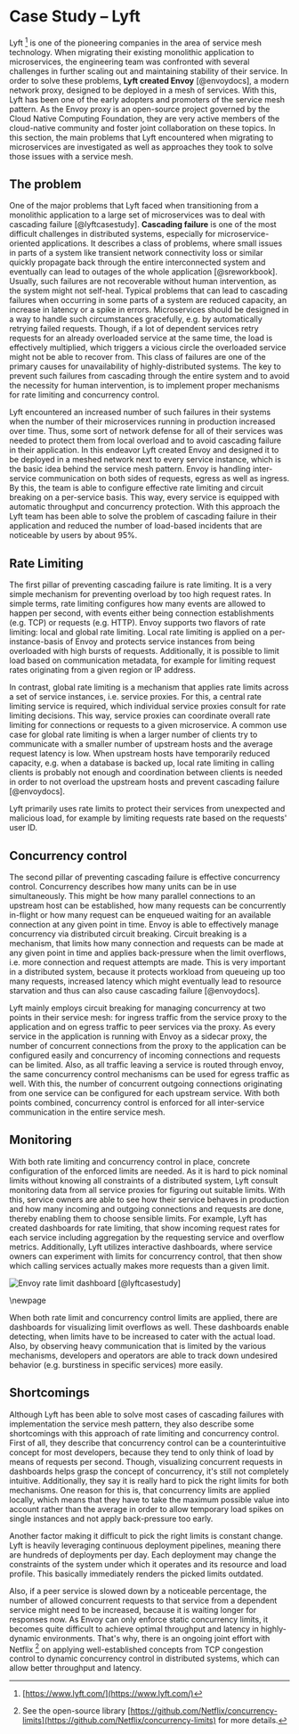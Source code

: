 # Case Study – Lyft

Lyft [^lyftcom] is one of the pioneering companies in the area of service mesh technology. When migrating their existing monolithic application to microservices, the engineering team was confronted with several challenges in further scaling out and maintaining stability of their service. In order to solve these problems, **Lyft created Envoy** [@envoydocs], a modern network proxy, designed to be deployed in a mesh of services.
With this, Lyft has been one of the early adopters and promoters of the service mesh pattern. As the Envoy proxy is an open-source project governed by the Cloud Native Computing Foundation, they are very active members of the cloud-native community and foster joint collaboration on these topics.
In this section, the main problems that Lyft encountered when migrating to microservices are investigated as well as approaches they took to solve those issues with a service mesh.

[^lyftcom]: [https://www.lyft.com/](https://www.lyft.com/)

## The problem

One of the major problems that Lyft faced when transitioning from a monolithic application to a large set of microservices was to deal with cascading failure [@lyftcasestudy]. **Cascading failure** is one of the most difficult challenges in distributed systems, especially for microservice-oriented applications. It describes a class of problems, where small issues in parts of a system like transient network connectivity loss or similar quickly propagate back through the entire interconnected system and eventually can lead to outages of the whole application [@sreworkbook]. Usually, such failures are not recoverable without human intervention, as the system might not self-heal.
Typical problems that can lead to cascading failures when occurring in some parts of a system are reduced capacity, an increase in latency or a spike in errors. Microservices should be designed in a way to handle such circumstances gracefully, e.g. by automatically retrying failed requests.
Though, if a lot of dependent services retry requests for an already overloaded service at the same time, the load is effectively multiplied, which triggers a vicious circle the overloaded service might not be able to recover from.
This class of failures are one of the primary causes for unavailability of highly-distributed systems. The key to prevent such failures from cascading through the entire system and to avoid the necessity for human intervention, is to implement proper mechanisms for rate limiting and concurrency control.

Lyft encountered an increased number of such failures in their systems when the number of their microservices running in production increased over time. Thus, some sort of network defense for all of their services was needed to protect them from local overload and to avoid cascading failure in their application. In this endeavor Lyft created Envoy and designed it to be deployed in a meshed network next to every service instance, which is the basic idea behind the service mesh pattern.
Envoy is handling inter-service communication on both sides of requests, egress as well as ingress. By this, the team is able to configure effective rate limiting and circuit breaking on a per-service basis. This way, every service is equipped with automatic throughput and concurrency protection. With this approach the Lyft team has been able to solve the problem of cascading failure in their application and reduced the number of load-based incidents that are noticeable by users by about 95%.

## Rate Limiting

The first pillar of preventing cascading failure is rate limiting. It is a very simple mechanism for preventing overload by too high request rates. In simple terms, rate limiting configures how many events are allowed to happen per second, with events either being connection establishments (e.g. TCP) or requests (e.g. HTTP). Envoy supports two flavors of rate limiting: local and global rate limiting. Local rate limiting is applied on a per-instance-basis of Envoy and protects service instances from being overloaded with high bursts of requests. Additionally, it is possible to limit load based on communication metadata, for example for limiting request rates originating from a given region or IP address.

In contrast, global rate limiting is a mechanism that applies rate limits across a set of service instances, i.e. service proxies. For this, a central rate limiting service is required, which individual service proxies consult for rate limiting decisions. This way, service proxies can coordinate overall rate limiting for connections or requests to a given microservice.
A common use case for global rate limiting is when a larger number of clients try to communicate with a smaller number of upstream hosts and the average request latency is low. When upstream hosts have temporarily reduced capacity, e.g. when a database is backed up, local rate limiting in calling clients is probably not enough and coordination between clients is needed in order to not overload the upstream hosts and prevent cascading failure [@envoydocs].

Lyft primarily uses rate limits to protect their services from unexpected and malicious load, for example by limiting requests rate based on the requests' user ID.

## Concurrency control

The second pillar of preventing cascading failure is effective concurrency control. Concurrency describes how many units can be in use simultaneously. This might be how many parallel connections to an upstream host can be established, how many requests can be concurrently in-flight or how many request can be enqueued waiting for an available connection at any given point in time.
Envoy is able to effectively manage concurrency via distributed circuit breaking. Circuit breaking is a mechanism, that limits how many connection and requests can be made at any given point in time and applies back-pressure when the limit overflows, i.e. more connection and request attempts are made. This is very important in a distributed system, because it protects workload from queueing up too many requests, increased latency which might eventually lead to resource starvation and thus can also cause cascading failure [@envoydocs].

Lyft mainly employs circuit breaking for managing concurrency at two points in their service mesh: for ingress traffic from the service proxy to the application and on egress traffic to peer services via the proxy. As every service in the application is running with Envoy as a sidecar proxy, the number of concurrent connections from the proxy to the application can be configured easily and concurrency of incoming connections and requests can be limited. Also, as all traffic leaving a service is routed through envoy, the same concurrency control mechanisms can be used for egress traffic as well. With this, the number of concurrent outgoing connections originating from one service can be configured for each upstream service. With both points combined, concurrency control is enforced for all inter-service communication in the entire service mesh.

## Monitoring

With both rate limiting and concurrency control in place, concrete configuration of the enforced limits are needed. As it is hard to pick nominal limits without knowing all constraints of a distributed system, Lyft consult monitoring data from all service proxies for figuring out suitable limits. With this, service owners are able to see how their service behaves in production and how many incoming and outgoing connections and requests are done, thereby enabling them to choose sensible limits. For example, Lyft has created dashboards for rate limiting, that show incoming request rates for each service including aggregation by the requesting service and overflow metrics. Additionally, Lyft utilizes interactive dashboards, where service owners can experiment with limits for concurrency control, that then show which calling services actually makes more requests than a given limit.

![Envoy rate limit dashboard [@lyftcasestudy]](../assets/lyft-dashboard-rate-limits.jpg)

\newpage

When both rate limit and concurrency control limits are applied, there are dashboards for visualizing limit overflows as well. These dashboards enable detecting, when limits have to be increased to cater with the actual load. Also, by observing heavy communication that is limited by the various mechanisms, developers and operators are able to track down undesired behavior (e.g. burstiness in specific services) more easily.

## Shortcomings

Although Lyft has been able to solve most cases of cascading failures with implementation the service mesh pattern, they also describe some shortcomings with this approach of rate limiting and concurrency control.
First of all, they describe that concurrency control can be a counterintuitive concept for most developers, because they tend to only think of load by means of requests per second. Though, visualizing concurrent requests in dashboards helps grasp the concept of concurrency, it's still not completely intuitive.
Additionally, they say it is really hard to pick the right limits for both mechanisms. One reason for this is, that concurrency limits are applied locally, which means that they have to take the maximum possible value into account rather than the average in order to allow temporary load spikes on single instances and not apply back-pressure too early.

Another factor making it difficult to pick the right limits is constant change. Lyft is heavily leveraging continuous deployment pipelines, meaning there are hundreds of deployments per day. Each deployment may change the constraints of the system under which it operates and its resource and load profile. This basically immediately renders the picked limits outdated.

Also, if a peer service is slowed down by a noticeable percentage, the number of allowed concurrent requests to that service from a dependent service might need to be increased, because it is waiting longer for responses now.
As Envoy can only enforce static concurrency limits, it becomes quite difficult to achieve optimal throughput and latency in highly-dynamic environments. That's why, there is an ongoing joint effort with Netflix [^concurrencylimits] on applying well-established concepts from TCP congestion control to dynamic concurrency control in distributed systems, which can allow better throughput and latency.

[^concurrencylimits]: See the open-source library [https://github.com/Netflix/concurrency-limits](https://github.com/Netflix/concurrency-limits) for more details.
